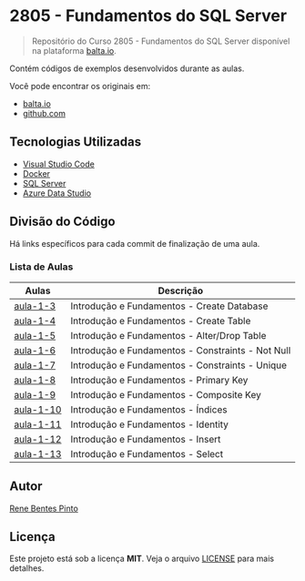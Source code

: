 # 2805 - Fundamentos do SQL Server

> Repositório do Curso 2805 - Fundamentos do SQL Server disponível na plataforma [balta.io](https://balta.io).

Contém códigos de exemplos desenvolvidos durante as aulas.

Você pode encontrar os originais em:

- [balta.io](https://balta.io/cursos/fundamentos-sql-server)
- [github.com](https://github.com/balta-io/2805)

## Tecnologias Utilizadas

- [Visual Studio Code](https://code.visualstudio.com)
- [Docker](https://www.docker.com)
- [SQL Server](https://www.microsoft.com/sql-server)
- [Azure Data Studio](https://docs.microsoft.com/sql/azure-data-studio)

## Divisão do Código

Há links específicos para cada commit de finalização de uma aula.

### Lista de Aulas

| Aulas                             | Descrição                                         |
| --------------------------------- | ------------------------------------------------- |
| [aula-1-3](../../commit/dfb8f3f)  | Introdução e Fundamentos - Create Database        |
| [aula-1-4](../../commit/c0fcbc2)  | Introdução e Fundamentos - Create Table           |
| [aula-1-5](../../commit/6d057da)  | Introdução e Fundamentos - Alter/Drop Table       |
| [aula-1-6](../../commit/1ad4643)  | Introdução e Fundamentos - Constraints - Not Null |
| [aula-1-7](../../commit/c404193)  | Introdução e Fundamentos - Constraints - Unique   |
| [aula-1-8](../../commit/34ef56e)  | Introdução e Fundamentos - Primary Key            |
| [aula-1-9](../../commit/47d5ad1)  | Introdução e Fundamentos - Composite Key          |
| [aula-1-10](../../commit/04d8364) | Introdução e Fundamentos - Índices                |
| [aula-1-11](../../commit/11b6104) | Introdução e Fundamentos - Identity               |
| [aula-1-12](../../commit/e04a483) | Introdução e Fundamentos - Insert                 |
| [aula-1-13](../../commit/f15ca8e) | Introdução e Fundamentos - Select                 |

## Autor

[Rene Bentes Pinto](http://github.com/renebentes)

## Licença

Este projeto está sob a licença **MIT**. Veja o arquivo [LICENSE](LICENSE) para mais detalhes.
